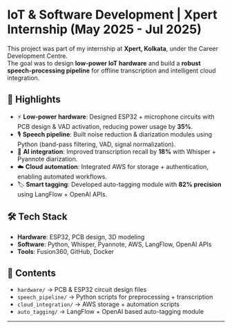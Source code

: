 # IoT & Software Development | Xpert Internship (May 2025 - Jul 2025)

This project was part of my internship at **Xpert, Kolkata**, under the Career Development Centre.  
The goal was to design **low-power IoT hardware** and build a **robust speech-processing pipeline** for offline transcription and intelligent cloud integration.

## 🚀 Highlights
- ⚡ **Low-power hardware**: Designed ESP32 + microphone circuits with PCB design & VAD activation, reducing power usage by **35%**.
- 🎙️ **Speech pipeline**: Built noise reduction & diarization modules using Python (band-pass filtering, VAD, signal normalization).
- 🤖 **AI integration**: Improved transcription recall by **18%** with Whisper + Pyannote diarization.
- ☁️ **Cloud automation**: Integrated AWS for storage + authentication, enabling automated workflows.
- 🏷️ **Smart tagging**: Developed auto-tagging module with **82% precision** using LangFlow + OpenAI APIs.

## 🛠️ Tech Stack
- **Hardware**: ESP32, PCB design, 3D modeling  
- **Software**: Python, Whisper, Pyannote, AWS, LangFlow, OpenAI APIs  
- **Tools**: Fusion360, GitHub, Docker  

## 📂 Contents
- `hardware/` → PCB & ESP32 circuit design files  
- `speech_pipeline/` → Python scripts for preprocessing + transcription  
- `cloud_integration/` → AWS storage + automation scripts  
- `auto_tagging/` → LangFlow + OpenAI based auto-tagging module  

---
